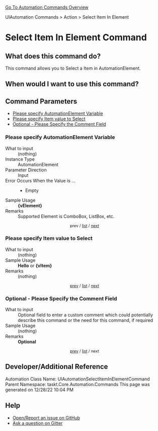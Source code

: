 <!--TITLE: Select Item In Element Command -->
<!-- SUBTITLE: a command in the UIAutomation Commands group. -->
[Go To Automation Commands Overview](/automation-commands.md)


UIAutomation Commands &gt; Action &gt; Select Item In Element


# Select Item In Element Command


## What does this command do?
This command allows you to Select a Item in AutomationElement.


## When would I want to use this command?



<a id="param_list"></a>
## Command Parameters
- [Please specify AutomationElement Variable](#param_0)
- [Please specify Item value to Select](#param_1)
- [Optional - Please Specify the Comment Field](#param_2)


<a id="param_0"></a>
### Please specify AutomationElement Variable


<dl>
<dt>What to input</dt><dd>(nothing)</dd>
<dt>Instance Type</dt><dd>AutomationElement</dd>
<dt>Parameter Direction</dt><dd>Input</dd>
<dt>Error Occurs When the Value is ...</dt><dd><ul>
<li>Empty</li>
</ul></dd>
<dt>Sample Usage</dt><dd><strong>{vElement}</strong></dd>
<dt>Remarks</dt><dd>Supported Element is ComboBox, ListBox, etc.</dd>
</dl>




<div style="font-size: 90%; text-align: center">


prev / [list](#param_list) / [next](#param_1)


</div>


<a id="param_1"></a>
### Please specify Item value to Select


<dl>
<dt>What to input</dt><dd>(nothing)</dd>
<dt>Sample Usage</dt><dd><strong>Hello</strong> or <strong>{vItem}</strong></dd>
<dt>Remarks</dt><dd>(nothing)</dd>
</dl>




<div style="font-size: 90%; text-align: center">


[prev](#param_1) / [list](#param_list) / [next](#param_2)


</div>


<a id="param_2"></a>
### Optional - Please Specify the Comment Field


<dl>
<dt>What to input</dt><dd>Optional field to enter a custom comment which could potentially describe this command or the need for this command, if required</dd>
<dt>Sample Usage</dt><dd>(nothing)</dd>
<dt>Remarks</dt><dd><strong>Optional</strong><br></dd>
</dl>




<div style="font-size: 90%; text-align: center">


[prev](#param_2) / [list](#param_list) / next


</div>


## Developer/Additional Reference
Automation Class Name: UIAutomationSelectItemInElementCommand
Parent Namespace: taskt.Core.Automation.Commands
This page was generated on 12/28/22 10:04 PM


## Help
- [Open/Report an issue on GitHub](https://github.com/saucepleez/taskt/issues/new)
- [Ask a question on Gitter](https://gitter.im/taskt-rpa/Lobby)
